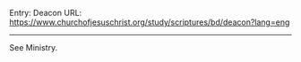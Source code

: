 Entry: Deacon
URL: https://www.churchofjesuschrist.org/study/scriptures/bd/deacon?lang=eng

---

See Ministry.
